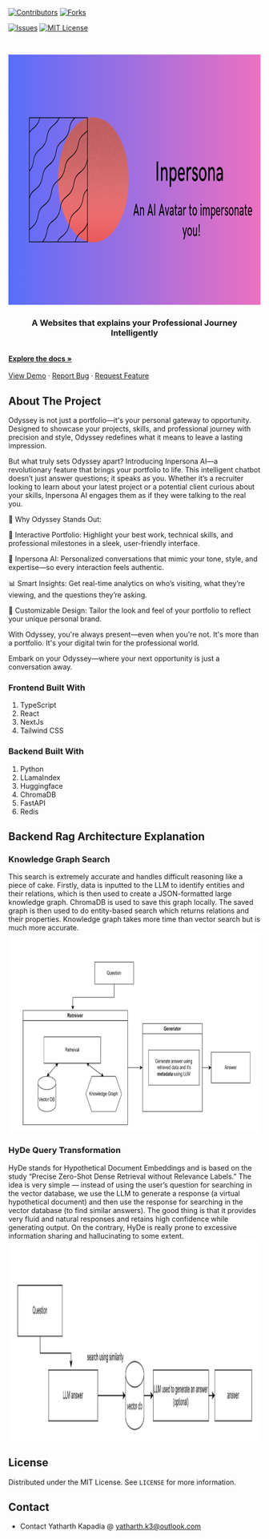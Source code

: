 <!--
*** Thanks for checking out the Best-README-Template. If you have a suggestion
*** that would make this better, please fork the repo and create a pull request
*** or simply open an issue with the tag "enhancement".
*** Thanks again! Now go create something AMAZING! :D
-->



<!-- PROJECT SHIELDS -->
<!--
*** I'm using markdown "reference style" links for readability.
*** Reference links are enclosed in brackets [ ] instead of parentheses ( ).
*** See the bottom of this document for the declaration of the reference variables
*** for contributors-url, forks-url, etc. This is an optional, concise syntax you may use.
*** https://www.markdownguide.org/basic-syntax/#reference-style-links
-->
[![Contributors][contributors-shield]][contributors-url]
[![Forks][forks-shield]][forks-url]
<!--[![Stargazers][stars-shield]][stars-url]-->
[![Issues][issues-shield]][issues-url]
[![MIT License][license-shield]][license-url]
<!--[![LinkedIn][linkedin-shield]][linkedin-url]-->



<!-- PROJECT LOGO -->
<br />
<p align="center">
  <a href="https://github.com/yatharthk2/odyssey">
    <img src="https://github.com/yatharthk2/odyssey/blob/main/ivg/inpersona_img.png" alt="Logo" width="1080" height="500">
  </a>

  <p align="center">
    <h3 align="center">A Websites that explains your Professional Journey Intelligently</h3>
    <br />
    <a href="https://github.com/yatharthk2/odyssey"><strong>Explore the docs »</strong></a>
    <br />
    <br />
    <a href="https://yatharthk.com/">View Demo</a>
    ·
    <a href="https://github.com/yatharthk2/odyssey/issues">Report Bug</a>
    ·
    <a href="https://github.com/yatharthk2/odyssey/issues">Request Feature</a>
  </p>
</p>

<!-- ABOUT THE PROJECT -->
## About The Project
Odyssey is not just a portfolio—it's your personal gateway to opportunity. Designed to showcase your projects, skills, and professional journey with precision and style, Odyssey redefines what it means to leave a lasting impression.

But what truly sets Odyssey apart? Introducing Inpersona AI—a revolutionary feature that brings your portfolio to life. This intelligent chatbot doesn’t just answer questions; it speaks as you. Whether it’s a recruiter looking to learn about your latest project or a potential client curious about your skills, Inpersona AI engages them as if they were talking to the real you.

🌟 Why Odyssey Stands Out:

🎯 Interactive Portfolio: Highlight your best work, technical skills, and professional milestones in a sleek, user-friendly interface.

🤖 Inpersona AI: Personalized conversations that mimic your tone, style, and expertise—so every interaction feels authentic.

📊 Smart Insights: Get real-time analytics on who’s visiting, what they’re viewing, and the questions they’re asking.

🎨 Customizable Design: Tailor the look and feel of your portfolio to reflect your unique personal brand.

With Odyssey, you're always present—even when you're not. It's more than a portfolio. It's your digital twin for the professional world.

Embark on your Odyssey—where your next opportunity is just a conversation away.

### Frontend Built With
1) TypeScript
2) React
3) NextJs
4) Tailwind CSS

### Backend Built With
1) Python
2) LLamaIndex
3) Huggingface
4) ChromaDB
5) FastAPI
6) Redis
 
## Backend Rag Architecture Explanation
### Knowledge Graph Search
This search is extremely accurate and handles difficult reasoning like a piece of cake. Firstly, data is inputted to the LLM to identify entities and their relations, which is then used to create a JSON-formatted large knowledge graph. ChromaDB is used to save this graph locally. The saved graph is then used to do entity-based search which returns relations and their properties. Knowledge graph takes more time than vector search but is much more accurate.
<img src="https://github.com/yatharthk2/odyssey/blob/main/ivg/kg_im.png" alt="diagram" width="1080" height="400">

### HyDe Query Transformation
HyDe stands for Hypothetical Document Embeddings and is based on the study “Precise Zero-Shot Dense Retrieval without Relevance Labels.” The idea is very simple — instead of using the user’s question for searching in the vector database, we use the LLM to generate a response (a virtual hypothetical document) and then use the response for searching in the vector database (to find similar answers). The good thing is that it provides very fluid and natural responses and retains high confidence while generating output. On the contrary, HyDe is really prone to excessive information sharing and hallucinating to some extent.
<img src="https://github.com/yatharthk2/odyssey/blob/main/ivg/hyde.png" alt="diagram" width="1080" height="400">

<!-- LICENSE -->
## License

Distributed under the MIT License. See `LICENSE` for more information.



<!-- CONTACT -->
## Contact
* Contact Yatharth Kapadia @ yatharth.k3@outlook.com




<!-- MARKDOWN LINKS & IMAGES -->
<!-- https://www.markdownguide.org/basic-syntax/#reference-style-links -->
[contributors-shield]: https://img.shields.io/github/contributors/yatharthk2/odyssey?color=red&label=contributors&logo=github&logoColor=green&style=for-the-badge
[contributors-url]: https://github.com/yatharthk2/odyssey/graphs/contributors
[forks-shield]: https://img.shields.io/github/forks/yatharthk2/odyssey?color=red&logo=github&logoColor=green&style=for-the-badge
[forks-url]: https://github.com/yatharthk2/odyssey/network/members
<!--[stars-shield]: https://img.shields.io/github/stars/othneildrew/Best-README-Template.svg?style=for-the-badge-->
<!--[stars-url]: https://github.com/othneildrew/Best-README-Template/stargazers-->
[issues-shield]: https://img.shields.io/bitbucket/issues-raw/yatharthk2/odyssey?color=red&logo=github&logoColor=green&style=for-the-badge
[issues-url]:https://github.com/yatharthk2/odyssey/issues
[license-shield]: https://img.shields.io/github/license/othneildrew/Best-README-Template.svg?style=for-the-badge
[license-url]: https://github.com/yatharthk2/odyssey/blob/master/LICENSE
[linkedin-shield]: https://img.shields.io/badge/-LinkedIn-black.svg?style=for-the-badge&logo=linkedin&colorB=555
[linkedin-url]: https://linkedin.com/in/othneildrew
[product-screenshot]: C:\Users\yatha\OneDrive\Desktop\projects\odyssey_project\odyssey\train_video.gif
